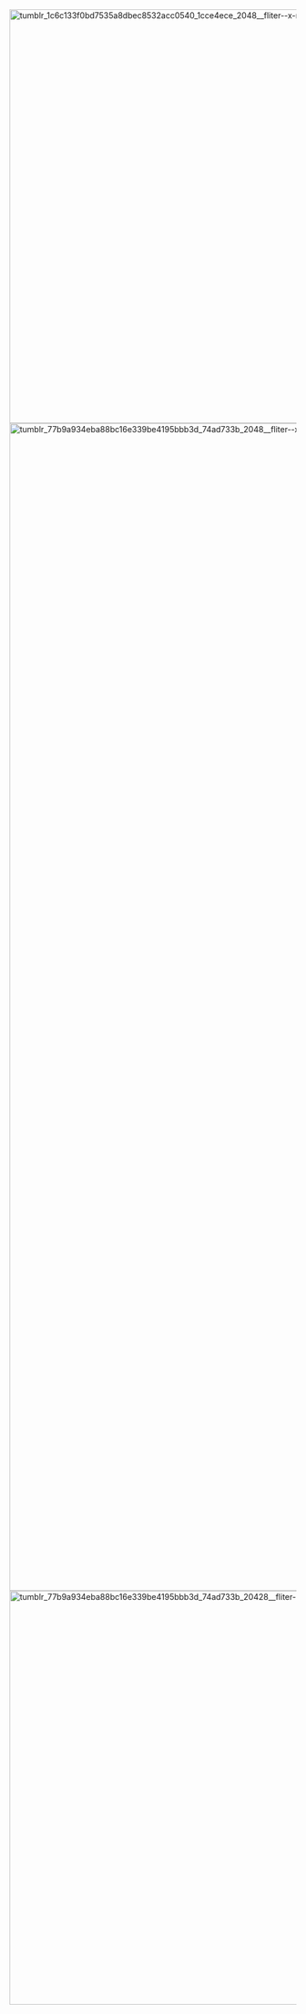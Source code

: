 
<img width="2048" height="726" alt="tumblr_1c6c133f0bd7535a8dbec8532acc0540_1cce4ece_2048__fliter--x-rays__channel--blue__mode--darken" src="https://github.com/user-attachments/assets/eda479f8-66af-4d30-b4de-6926d4becf74" />

<img width="2048" height="2048" alt="tumblr_77b9a934eba88bc16e339be4195bbb3d_74ad733b_2048__fliter--x-rays__channel--blue__mode--darken" src="https://github.com/user-attachments/assets/1b1f6282-316d-4051-a141-c0711c4d475b" />

<img width="2048" height="726" alt="tumblr_77b9a934eba88bc16e339be4195bbb3d_74ad733b_20428__fliter--x-rays__channel--blue__mode--darken" src="https://github.com/user-attachments/assets/abe33bf9-484e-469e-8c4a-fb1cd7f65739" />
